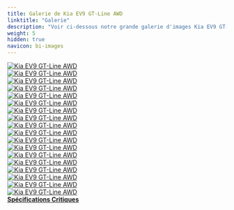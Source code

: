 ```yaml
---
title: Galerie de Kia EV9 GT-Line AWD
linktitle: "Galerie"
description: "Voir ci-dessous notre grande galerie d'images Kia EV9 GT-Line AWD. Cliquez sur les images pour des versions haute résolution."
weight: 5
hidden: true
navicon: bi-images
---
```

<!-- markdownlint-disable MD033 -->
<div class="row" id ="my-gallery">
	<div class="pswp-grid-item col-6 col-md-4">
		<a href="https://media.evkx.net/multimedia/models/kia/ev9/ev9_gt-line_awd/exterior_1.jpg"
data-pswp-src="https://media.evkx.net/multimedia/models/kia/ev9/ev9_gt-line_awd/exterior_1.jpg"
data-pswp-width="3000"
data-pswp-height="2000" 
target="_blank">
			<img src="https://media.evkx.net/multimedia/models/kia/ev9/ev9_gt-line_awd/exterior_1_xst.jpg" alt="Kia EV9 GT-Line AWD" class="img-fluid " />
		</a>
	</div>
	<div class="pswp-grid-item col-6 col-md-4">
		<a href="https://media.evkx.net/multimedia/models/kia/ev9/ev9_gt-line_awd/exterior_2.jpg"
data-pswp-src="https://media.evkx.net/multimedia/models/kia/ev9/ev9_gt-line_awd/exterior_2.jpg"
data-pswp-width="3000"
data-pswp-height="2000" 
target="_blank">
			<img src="https://media.evkx.net/multimedia/models/kia/ev9/ev9_gt-line_awd/exterior_2_xst.jpg" alt="Kia EV9 GT-Line AWD" class="img-fluid " />
		</a>
	</div>
	<div class="pswp-grid-item col-6 col-md-4">
		<a href="https://media.evkx.net/multimedia/models/kia/ev9/ev9_gt-line_awd/exterior_3.jpg"
data-pswp-src="https://media.evkx.net/multimedia/models/kia/ev9/ev9_gt-line_awd/exterior_3.jpg"
data-pswp-width="3000"
data-pswp-height="2000" 
target="_blank">
			<img src="https://media.evkx.net/multimedia/models/kia/ev9/ev9_gt-line_awd/exterior_3_xst.jpg" alt="Kia EV9 GT-Line AWD" class="img-fluid " />
		</a>
	</div>
	<div class="pswp-grid-item col-6 col-md-4">
		<a href="https://media.evkx.net/multimedia/models/kia/ev9/ev9_gt-line_awd/exterior_4.jpg"
data-pswp-src="https://media.evkx.net/multimedia/models/kia/ev9/ev9_gt-line_awd/exterior_4.jpg"
data-pswp-width="3000"
data-pswp-height="2000" 
target="_blank">
			<img src="https://media.evkx.net/multimedia/models/kia/ev9/ev9_gt-line_awd/exterior_4_xst.jpg" alt="Kia EV9 GT-Line AWD" class="img-fluid " />
		</a>
	</div>
	<div class="pswp-grid-item col-6 col-md-4">
		<a href="https://media.evkx.net/multimedia/models/kia/ev9/ev9_gt-line_awd/exterior_5.jpg"
data-pswp-src="https://media.evkx.net/multimedia/models/kia/ev9/ev9_gt-line_awd/exterior_5.jpg"
data-pswp-width="3000"
data-pswp-height="2000" 
target="_blank">
			<img src="https://media.evkx.net/multimedia/models/kia/ev9/ev9_gt-line_awd/exterior_5_xst.jpg" alt="Kia EV9 GT-Line AWD" class="img-fluid " />
		</a>
	</div>
	<div class="pswp-grid-item col-6 col-md-4">
		<a href="https://media.evkx.net/multimedia/models/kia/ev9/ev9_gt-line_awd/exterior_6.jpg"
data-pswp-src="https://media.evkx.net/multimedia/models/kia/ev9/ev9_gt-line_awd/exterior_6.jpg"
data-pswp-width="3000"
data-pswp-height="2000" 
target="_blank">
			<img src="https://media.evkx.net/multimedia/models/kia/ev9/ev9_gt-line_awd/exterior_6_xst.jpg" alt="Kia EV9 GT-Line AWD" class="img-fluid " />
		</a>
	</div>
	<div class="pswp-grid-item col-6 col-md-4">
		<a href="https://media.evkx.net/multimedia/models/kia/ev9/ev9_gt-line_awd/frontseats_1.jpg"
data-pswp-src="https://media.evkx.net/multimedia/models/kia/ev9/ev9_gt-line_awd/frontseats_1.jpg"
data-pswp-width="3000"
data-pswp-height="2000" 
target="_blank">
			<img src="https://media.evkx.net/multimedia/models/kia/ev9/ev9_gt-line_awd/frontseats_1_xst.jpg" alt="Kia EV9 GT-Line AWD" class="img-fluid " />
		</a>
	</div>
	<div class="pswp-grid-item col-6 col-md-4">
		<a href="https://media.evkx.net/multimedia/models/kia/ev9/ev9_gt-line_awd/frontseats_2.jpg"
data-pswp-src="https://media.evkx.net/multimedia/models/kia/ev9/ev9_gt-line_awd/frontseats_2.jpg"
data-pswp-width="1350"
data-pswp-height="900" 
target="_blank">
			<img src="https://media.evkx.net/multimedia/models/kia/ev9/ev9_gt-line_awd/frontseats_2_xst.jpg" alt="Kia EV9 GT-Line AWD" class="img-fluid " />
		</a>
	</div>
	<div class="pswp-grid-item col-6 col-md-4">
		<a href="https://media.evkx.net/multimedia/models/kia/ev9/ev9_gt-line_awd/headlights_1.jpg"
data-pswp-src="https://media.evkx.net/multimedia/models/kia/ev9/ev9_gt-line_awd/headlights_1.jpg"
data-pswp-width="3000"
data-pswp-height="2000" 
target="_blank">
			<img src="https://media.evkx.net/multimedia/models/kia/ev9/ev9_gt-line_awd/headlights_1_xst.jpg" alt="Kia EV9 GT-Line AWD" class="img-fluid " />
		</a>
	</div>
	<div class="pswp-grid-item col-6 col-md-4">
		<a href="https://media.evkx.net/multimedia/models/kia/ev9/ev9_gt-line_awd/headlights_2.jpg"
data-pswp-src="https://media.evkx.net/multimedia/models/kia/ev9/ev9_gt-line_awd/headlights_2.jpg"
data-pswp-width="3000"
data-pswp-height="2000" 
target="_blank">
			<img src="https://media.evkx.net/multimedia/models/kia/ev9/ev9_gt-line_awd/headlights_2_xst.jpg" alt="Kia EV9 GT-Line AWD" class="img-fluid " />
		</a>
	</div>
	<div class="pswp-grid-item col-6 col-md-4">
		<a href="https://media.evkx.net/multimedia/models/kia/ev9/ev9_gt-line_awd/interior_1.jpg"
data-pswp-src="https://media.evkx.net/multimedia/models/kia/ev9/ev9_gt-line_awd/interior_1.jpg"
data-pswp-width="3000"
data-pswp-height="2000" 
target="_blank">
			<img src="https://media.evkx.net/multimedia/models/kia/ev9/ev9_gt-line_awd/interior_1_xst.jpg" alt="Kia EV9 GT-Line AWD" class="img-fluid " />
		</a>
	</div>
	<div class="pswp-grid-item col-6 col-md-4">
		<a href="https://media.evkx.net/multimedia/models/kia/ev9/ev9_gt-line_awd/main_1.jpg"
data-pswp-src="https://media.evkx.net/multimedia/models/kia/ev9/ev9_gt-line_awd/main_1.jpg"
data-pswp-width="3000"
data-pswp-height="2000" 
target="_blank">
			<img src="https://media.evkx.net/multimedia/models/kia/ev9/ev9_gt-line_awd/main_1_xst.jpg" alt="Kia EV9 GT-Line AWD" class="img-fluid " />
		</a>
	</div>
	<div class="pswp-grid-item col-6 col-md-4">
		<a href="https://media.evkx.net/multimedia/models/kia/ev9/ev9_gt-line_awd/rearlights_1.jpg"
data-pswp-src="https://media.evkx.net/multimedia/models/kia/ev9/ev9_gt-line_awd/rearlights_1.jpg"
data-pswp-width="3000"
data-pswp-height="2000" 
target="_blank">
			<img src="https://media.evkx.net/multimedia/models/kia/ev9/ev9_gt-line_awd/rearlights_1_xst.jpg" alt="Kia EV9 GT-Line AWD" class="img-fluid " />
		</a>
	</div>
	<div class="pswp-grid-item col-6 col-md-4">
		<a href="https://media.evkx.net/multimedia/models/kia/ev9/ev9_gt-line_awd/screens_1.jpg"
data-pswp-src="https://media.evkx.net/multimedia/models/kia/ev9/ev9_gt-line_awd/screens_1.jpg"
data-pswp-width="3000"
data-pswp-height="2000" 
target="_blank">
			<img src="https://media.evkx.net/multimedia/models/kia/ev9/ev9_gt-line_awd/screens_1_xst.jpg" alt="Kia EV9 GT-Line AWD" class="img-fluid " />
		</a>
	</div>
	<div class="pswp-grid-item col-6 col-md-4">
		<a href="https://media.evkx.net/multimedia/models/kia/ev9/ev9_gt-line_awd/screens_2.jpg"
data-pswp-src="https://media.evkx.net/multimedia/models/kia/ev9/ev9_gt-line_awd/screens_2.jpg"
data-pswp-width="3000"
data-pswp-height="2018" 
target="_blank">
			<img src="https://media.evkx.net/multimedia/models/kia/ev9/ev9_gt-line_awd/screens_2_xst.jpg" alt="Kia EV9 GT-Line AWD" class="img-fluid " />
		</a>
	</div>
	<div class="pswp-grid-item col-6 col-md-4">
		<a href="https://media.evkx.net/multimedia/models/kia/ev9/ev9_gt-line_awd/secondrowseats_1.jpg"
data-pswp-src="https://media.evkx.net/multimedia/models/kia/ev9/ev9_gt-line_awd/secondrowseats_1.jpg"
data-pswp-width="3000"
data-pswp-height="2000" 
target="_blank">
			<img src="https://media.evkx.net/multimedia/models/kia/ev9/ev9_gt-line_awd/secondrowseats_1_xst.jpg" alt="Kia EV9 GT-Line AWD" class="img-fluid " />
		</a>
	</div>
	<div class="pswp-grid-item col-6 col-md-4">
		<a href="https://media.evkx.net/multimedia/models/kia/ev9/ev9_gt-line_awd/thirdrowseats_1.jpg"
data-pswp-src="https://media.evkx.net/multimedia/models/kia/ev9/ev9_gt-line_awd/thirdrowseats_1.jpg"
data-pswp-width="1350"
data-pswp-height="900" 
target="_blank">
			<img src="https://media.evkx.net/multimedia/models/kia/ev9/ev9_gt-line_awd/thirdrowseats_1_xst.jpg" alt="Kia EV9 GT-Line AWD" class="img-fluid " />
		</a>
	</div>
	<div class="pswp-grid-item col-6 col-md-4">
		<a href="https://media.evkx.net/multimedia/models/kia/ev9/ev9_gt-line_awd/trunk_1.jpg"
data-pswp-src="https://media.evkx.net/multimedia/models/kia/ev9/ev9_gt-line_awd/trunk_1.jpg"
data-pswp-width="3000"
data-pswp-height="2000" 
target="_blank">
			<img src="https://media.evkx.net/multimedia/models/kia/ev9/ev9_gt-line_awd/trunk_1_xst.jpg" alt="Kia EV9 GT-Line AWD" class="img-fluid " />
		</a>
	</div>
</div>
<script type="module">
  import PhotoSwipeLightbox from '/js/photoswipe-lightbox.esm.js';
    const lightbox = new PhotoSwipeLightbox({
       gallery: '#my-gallery',
        children: 'a',
        pswpModule: () => import('/js/photoswipe.esm.js')
    });
lightbox.init();
</script>
<div class="mt-3 mb-3">
<a href="../specifications/" class="text-decoration-none text-black">
<strong><i class="bi-arrow-left"></i> Spécifications </strong>
</a>
<a href="../reviews/" class="text-decoration-none text-black float-end">
<strong>Critiques <i class="bi-arrow-right"></i></strong>
</a>
</div>
